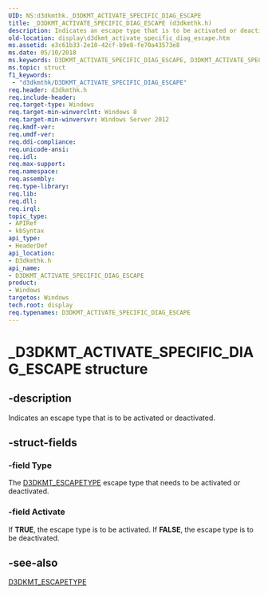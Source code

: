 ```yaml
---
UID: NS:d3dkmthk._D3DKMT_ACTIVATE_SPECIFIC_DIAG_ESCAPE
title: _D3DKMT_ACTIVATE_SPECIFIC_DIAG_ESCAPE (d3dkmthk.h)
description: Indicates an escape type that is to be activated or deactivated.
old-location: display\d3dkmt_activate_specific_diag_escape.htm
ms.assetid: e3c61b33-2e10-42cf-b9e8-fe70a43573e8
ms.date: 05/10/2018
ms.keywords: D3DKMT_ACTIVATE_SPECIFIC_DIAG_ESCAPE, D3DKMT_ACTIVATE_SPECIFIC_DIAG_ESCAPE structure [Display Devices], _D3DKMT_ACTIVATE_SPECIFIC_DIAG_ESCAPE, d3dkmthk/D3DKMT_ACTIVATE_SPECIFIC_DIAG_ESCAPE, display.d3dkmt_activate_specific_diag_escape
ms.topic: struct
f1_keywords:
 - "d3dkmthk/D3DKMT_ACTIVATE_SPECIFIC_DIAG_ESCAPE"
req.header: d3dkmthk.h
req.include-header: 
req.target-type: Windows
req.target-min-winverclnt: Windows 8
req.target-min-winversvr: Windows Server 2012
req.kmdf-ver: 
req.umdf-ver: 
req.ddi-compliance: 
req.unicode-ansi: 
req.idl: 
req.max-support: 
req.namespace: 
req.assembly: 
req.type-library: 
req.lib: 
req.dll: 
req.irql: 
topic_type:
- APIRef
- kbSyntax
api_type:
- HeaderDef
api_location:
- D3dkmthk.h
api_name:
- D3DKMT_ACTIVATE_SPECIFIC_DIAG_ESCAPE
product:
- Windows
targetos: Windows
tech.root: display
req.typenames: D3DKMT_ACTIVATE_SPECIFIC_DIAG_ESCAPE
---
```


# _D3DKMT_ACTIVATE_SPECIFIC_DIAG_ESCAPE structure


## -description


Indicates an escape type that is to be activated or deactivated.


## -struct-fields




### -field Type

The <a href="https://docs.microsoft.com/windows-hardware/drivers/ddi/d3dkmthk/ns-d3dkmthk-_d3dkmt_escape">D3DKMT_ESCAPETYPE</a> escape type  that needs to be activated or deactivated.


### -field Activate

If <b>TRUE</b>, the escape type is to be activated. If <b>FALSE</b>, the escape type is to be deactivated.


## -see-also




<a href="https://docs.microsoft.com/windows-hardware/drivers/ddi/d3dkmthk/ns-d3dkmthk-_d3dkmt_escape">D3DKMT_ESCAPETYPE</a>
 

 

